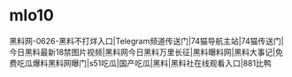 # mlo10
黑料网-0626-黑料不打烊入口|Telegram频道传送门|74猫导航主站|74猫传送门|今日黑料最新18禁图片视频|黑料网今日黑料万里长征|黑料曝料网|黑料大事记|免费吃瓜爆料黑料网曝门|s51吃瓜|国产吃瓜|黑料|黑料社在线观看入口|881比鸭
